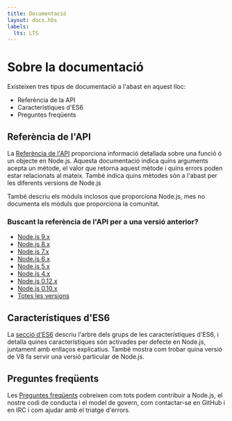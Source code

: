 ```yaml
---
title: Documentació
layout: docs.hbs
labels:
  lts: LTS
---
```


# Sobre la documentació

Existeixen tres tipus de documentació a l'abast en aquest lloc:

* Referència de la API
* Característiques d'ES6
* Preguntes freqüents

## Referència de l'API

La [Referència de l'API](/api/) proporciona informació detallada sobre una funció ó un objecte en Node.js. Aquesta
documentació indica quins arguments acepta un mètode, el valor que retorna aquest mètode i quins errors poden estar
relacionats al mateix. També indica quins mètodes són a l'abast per les diferents versions de Node.js

També descriu els mòduls inclosos que proporciona Node.js, mes no documenta els mòduls que proporciona la comunitat.

<div class="highlight-box">
  <h3>Buscant la referència de l'API per a una versió anterior?</h3>

   <ul>
    <li><a href="https://nodejs.org/docs/latest-v9.x/api/">Node.js 9.x</a></li>
    <li><a href="https://nodejs.org/docs/latest-v8.x/api/">Node.js 8.x</a></li>
    <li><a href="https://nodejs.org/docs/latest-v7.x/api/">Node.js 7.x</a></li>
    <li><a href="https://nodejs.org/docs/latest-v6.x/api/">Node.js 6.x</a></li>
    <li><a href="https://nodejs.org/docs/latest-v5.x/api/">Node.js 5.x</a></li>
    <li><a href="https://nodejs.org/docs/latest-v4.x/api/">Node.js 4.x</a></li>
    <li><a href="https://nodejs.org/docs/latest-v0.12.x/api/">Node.js 0.12.x</a></li>
    <li><a href="https://nodejs.org/docs/latest-v0.10.x/api/">Node.js 0.10.x</a></li>
    <li><a href="https://nodejs.org/docs/">Totes les versions</a></li>
  </ul>
</div>

## Característiques d'ES6

La [secció d'ES6](/en/docs/es6/) descriu l'arbre dels grups de les característiques d'ES6, i detalla quines
característiques són activades per defecte en Node.js, juntament amb enllaços explicatius. També mostra com trobar
quina versió de V8 fa servir una versió particular de Node.js.

## Preguntes freqüents

Les [Preguntes freqüents](/en/docs/faq/) cobreixen com tots podem contribuir a Node.js, el nostre codi de conducta i el
model de govern, com contactar-se en GitHub i en IRC i com ajudar amb el triatge d'errors.
